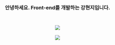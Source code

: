 <h3 align="center">안녕하세요. Front-end를 개발하는 강현지입니다.</h3>
<br>

<p align="center">
  <img src="https://github-readme-stats.vercel.app/api?username=khynj&theme=react&show_icons=true" />
  <br><br>
  <img src="https://github-readme-stats.vercel.app/api/top-langs/?username=khynj&layout=compact&theme=react" />
</p>

